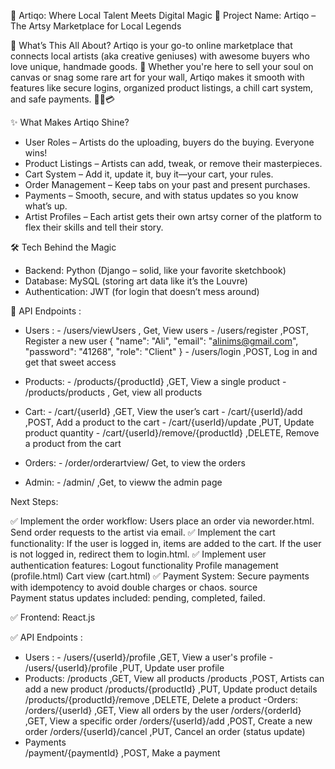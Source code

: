 🎨 Artiqo: Where Local Talent Meets Digital Magic
🌟 Project Name:
Artiqo – The Artsy Marketplace for Local Legends

📌 What’s This All About?
Artiqo is your go-to online marketplace that connects local artists (aka creative geniuses) with awesome buyers who love unique, handmade goods. 🎁 Whether you're here to sell your soul on canvas or snag some rare art for your wall, Artiqo makes it smooth with features like secure logins, organized product listings, a chill cart system, and safe payments. 🎨🛒💳

✨ What Makes Artiqo Shine?
- User Roles – Artists do the uploading, buyers do the buying. Everyone wins!
- Product Listings – Artists can add, tweak, or remove their masterpieces.
- Cart System – Add it, update it, buy it—your cart, your rules.
- Order Management – Keep tabs on your past and present purchases.
- Payments – Smooth, secure, and with status updates so you know what’s up.
- Artist Profiles – Each artist gets their own artsy corner of the platform to flex their skills and tell their story.

🛠️ Tech Behind the Magic
- Backend: Python (Django – solid, like your favorite sketchbook)
- Database: MySQL (storing art data like it’s the Louvre)
- Authentication: JWT (for login that doesn’t mess around)

📡 API Endpoints :

- Users :
          - /users/viewUsers , Get, View users
          - /users/register	,POST,	Register a new user
  {
    "name": "Ali",
    "email": "alinims@gmail.com",
    "password": "41268",
    "role": "Client"
}
          - /users/login	,POST,	Log in and get that sweet access
            
- Products:	
          - /products/{productId}	,GET,	View a single product
          - /products/products     , Get, view all products
- Cart:	
          - /cart/{userId}	,GET,	View the user’s cart
          - /cart/{userId}/add	,POST,	Add a product to the cart
          - /cart/{userId}/update	,PUT,	Update product quantity
          - /cart/{userId}/remove/{productId}	,DELETE,	Remove a product from the cart
- Orders:
          - /order/orderartview/ Get,     to view the orders
          
- Admin:
          -  /admin/          ,Get,   to vieww the admin page



Next Steps:

✅ Implement the order workflow:
Users place an order via neworder.html.
Send order requests to the artist via email.
✅ Implement the cart functionality:
If the user is logged in, items are added to the cart.
If the user is not logged in, redirect them to login.html.
✅ Implement user authentication features:
Logout functionality
Profile management (profile.html)
Cart view (cart.html)
✅ Payment System:
Secure payments with idempotency to avoid double charges or chaos. source  
Payment status updates included: pending, completed, failed.


✅ Frontend: React.js

✅  API Endpoints :
- Users :
          - /users/{userId}/profile	,GET,	View a user's profile
          - /users/{userId}/profile	,PUT,	Update user profile
- Products:	
          /products	,GET,	View all products
          /products	,POST,	Artists can add a new product
          /products/{productId}	,PUT,	Update product details
          /products/{productId}/remove	,DELETE,	Delete a product
-Orders:
          /orders/{userId}	,GET,	View all orders by the user
          /orders/{orderId}	,GET,	View a specific order
          /orders/{userId}/add	,POST,	Create a new order
          /orders/{userId}/cancel	,PUT,	Cancel an order (status update)
- Payments	
          /payment/{paymentId}	,POST,	Make a payment


